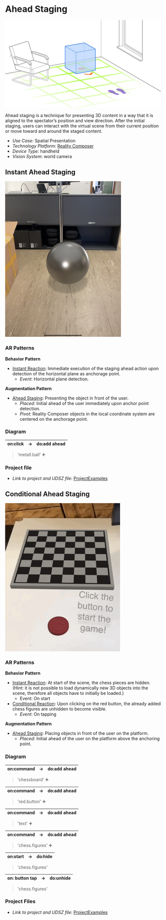 # Ahead Staging

![image](image/Ahead_staging.png)

Ahead staging is a technique for presenting 3D content in a way that it is aligned to the spectator’s position and view direction. After the initial staging, users can interact with the virtual scene from their current position or move toward and around the staged content.

* _Use Case_: Spatial Presentation
* _Technology Platform_: [Reality Composer](../README.md)
* _Device Type_: handheld
* _Vision System_: world camera

## Instant Ahead Staging

![image](image/Metal_ball.png)


### AR Patterns

__Behavior Pattern__

* [Instant Reaction](https://github.com/ARpatterns/catalog/blob/main/behavioral-patterns/instant-reaction.md): Immediate execution of the staging ahead action upon detection of the horizontal plane as anchorage point.
  * _Event_: Horizontal plane detection.

__Augmentation Pattern__

* [Ahead Staging](https://github.com/ARpatterns/catalog/blob/main/augmentation-patterns/ahead-staging.md): Presenting the object in front of the user.
  * _Placed_: Initial ahead of the user immediately upon anchor point detection.
  * _Pivot_: Reality Composer objects in the local coordinate system are centered on the anchorage point.

### Diagram

| on:click | &rarr; | do:add ahead |
| -------: | ------ | ------------ |

> 'metall.ball' ➕

### Project file

* _Link to project and UDSZ file_: [ProjectExamples](ProjectExamples)

## Conditional Ahead Staging

![image](image/Chessboard.gif)

### AR Patterns

__Behavior Pattern__

* [Instant Reaction](https://github.com/ARpatterns/catalog/blob/main/behavioral-patterns/instant-reaction.md): At start of the scene, the chess pieces are hidden. (Hint: it is not possible to load dynamically new 3D objects into the scene, therefore all objects have to initially be loaded.) 
  * Event: On start
* [Conditional Reaction](https://github.com/ARpatterns/catalog/blob/main/behavioral-patterns/conditional-reaction.md): Upon clicking on the red button, the already added chess figures are unhidden to become visible. 
  * _Event_: On tapping

__Augmentation Pattern__

* [Ahead Staging](https://github.com/ARpatterns/catalog/blob/main/augmentation-patterns/ahead-staging.md): Placing objects in front of the user on the platform.
  * _Placed_: Initial ahead of the user on the platform above the anchoring point.

### Diagram

| on:command | &rarr; | do:add ahead |
| ---------- | ------ | ------ |

> 'chessboard' ➕

| on:command | &rarr; | do:add ahead |
| ---------- | ------ | ------ |

> 'red.button' ➕

| on:command | &rarr; | do:add ahead |
| ---------- | ------ | ------ |

> 'text' ➕

| on:command | &rarr; | do:add ahead |
| ---------- | ------ | ------ |

> 'chess.figures' ➕

| on:start | → | do:hide |
| -------- | -- | ------- |

> 'chess.figures'

| on: button tap | &rarr; | do:unhide |
| -------------- | ------ | ------------ |

> 'chess.figures'

### Project Files

* _Link to project and UDSZ file_: [ProjectExamples](ProjectExamples)
